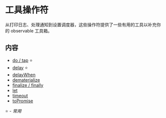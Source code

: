 # 工具操作符

从打印日志、处理通知到设置调度器，这些操作符提供了一些有用的工具以补充你的 observable 工具箱。

## 内容

* [do / tap](do.md) :star:
* [delay](delay.md) :star:
* [delayWhen](delaywhen.md)
* [dematerialize](dematerialize.md)
* [finalize / finally](finalize.md)
* [let](let.md)
* [timeout](timeout.md)
* [toPromise](topromise.md)

:star: - _常用_
